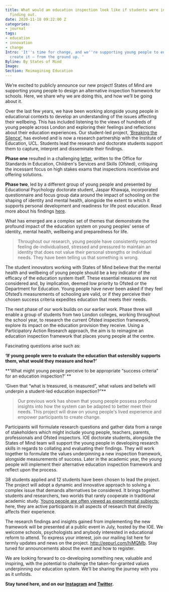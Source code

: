 ```yaml
---
title: What would an education inspection look like if students were inspecting? We're
  finding out.
date: 2020-11-18 09:22:00 Z
categories:
- journal
tags:
- education
- innovation
- change
Intro: 'It''s time for change, and we''re supporting young people to envision and
  create it – from the ground up. '
Byline: By States of Mind
Image: 
Section: Reimagining Education
---
```


We’re excited to publicly announce our new project! States of Mind are supporting young people to design an alternative inspection framework for schools. Here, we share why we are doing this, and how we’ll be going about it. 

Over the last few years, we have been working alongside young people in educational contexts to develop an understanding of the issues affecting their wellbeing. This has included listening to the views of hundreds of young people across London and exploring their feelings and reflections about their education experiences. Our student-led project, [‘Breaking the Silence’](https://www.statesofmind.org/journal/2020/09/16/breaking-the-silence.html), has evolved and is now a research partnership with the Institute of Education, UCL. Students lead the research and doctorate students support them to capture, interpret and disseminate their findings. 

**Phase one** resulted in a challenging [letter](https://www.statesofmind.org/journal/2020/09/16/students-ofsted-open-letter.html), written to the Office for Standards in Education, Children's Services and Skills (Ofsted), critiquing the incessant focus on high stakes exams that inspections incentivise and offering solutions. 

**Phase two**, led by a different group of young people and presented by Educational Psychology doctorate student, Jaspar Khawaja, incorporated questionnaire and focus group data around the impact of schooling on the shaping of identity and mental health, alongside the extent to which it supports personal development and readiness for life post education. Read more about his findings [here](https://www.statesofmind.org/journal/2020/11/04/the-impact-of-school-on-students-mental-health.html). 

What has emerged are a complex set of themes that demonstrate the profound impact of the education system on young peoples’ sense of identity, mental health, wellbeing and preparedness for life. 

> Throughout our research, young people have consistently reported feeling de-individualised, stressed and pressured to maintain an identity that does not value their personal strengths or individual needs. They have been telling us that something is wrong. 

The student innovators working with States of Mind believe that the mental health and wellbeing of young people should be a key indicator of the efficacy of the education system itself. These essential measures are not considered and, by implication, deemed low priority to Ofsted or the Department for Education. Young people have never been asked if they feel Ofsted’s measurements of schooling are valid, or if they perceive their chosen success criteria expedites education that meets their needs. 

The next phase of our work builds on our earlier work. Phase three will enable a group of students from two London colleges, working throughout the school year, to research the current Ofsted inspection framework, explore its impact on the education provision they receive. Using a Participatory Action Research approach, the aim is to reimagine an education inspection framework that places young people at the centre. 

Fascinating questions arise such as: 

**‘If young people were to evaluate the education that ostensibly supports them, what would they measure and how?’**

**‘What might young people perceive to be appropriate “success criteria” for an education inspection?’ **

‘Given that “what is treasured, is measured”, what values and beliefs will underpin a student-led education inspection?”**

> Our previous work has shown that young people possess profound insights into how the system can be adapted to better meet their needs. This project will draw on young people's lived experience and empower participants to create change.

Participants will formulate research questions and gather data from a range of stakeholders which might include young people, teachers, parents, professionals and Ofsted inspectors. IOE doctorate students, alongside the States of Mind team will support the young people in developing research skills in regards to collating and evaluating their findings. They will work together to formulate the values underpinning a new inspection framework, alongside measurements of success. Later in the academic year, the young people will implement their alternative education inspection framework and reflect upon the process. 

38 students applied and 12 students have been chosen to lead the project. The project will adopt a dynamic and innovative approach to solving a complex issue that demands alternatives be considered. It brings together students and researchers, two worlds that rarely cooperate in traditional academic study. [Young people are often viewed as experimental subjects](https://www.statesofmind.org/journal/2020/09/28/young-people-education-research.html); here, they are active participants in all aspects of research that directly affects their experience. 

The research findings and insights gained from implementing the new framework will be presented at a public event in July, hosted by the IOE. We welcome schools, psychologists and anybody interested in educational reform to attend. To express your interest, join our mailing list here for termly updates and news on the project. http://eepurl.com/hiMQMb. Stay tuned for announcements about the event and how to register.

We are looking forward to co-developing something new, valuable and inspiring, with the potential to challenge the taken-for-granted values underpinning our education system. We’ll be sharing the journey with you as it unfolds. 

**Stay tuned here, and on our [Instagram](https://www.instagram.com/statesofmindorg_/) and [Twitter](https://twitter.com/statesofmind_20).**
